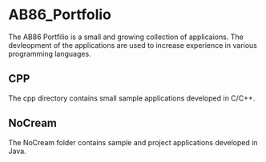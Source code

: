 AB86_Portfolio
==============
The AB86 Portfilio is a small and growing collection of applicaions. 
The devleopment of the applications are used to increase experience in 
various programming languages. 

CPP
---
The cpp directory contains small sample applications developed in C/C++. 

NoCream
-------
The NoCream folder contains sample and project applications developed in Java.
